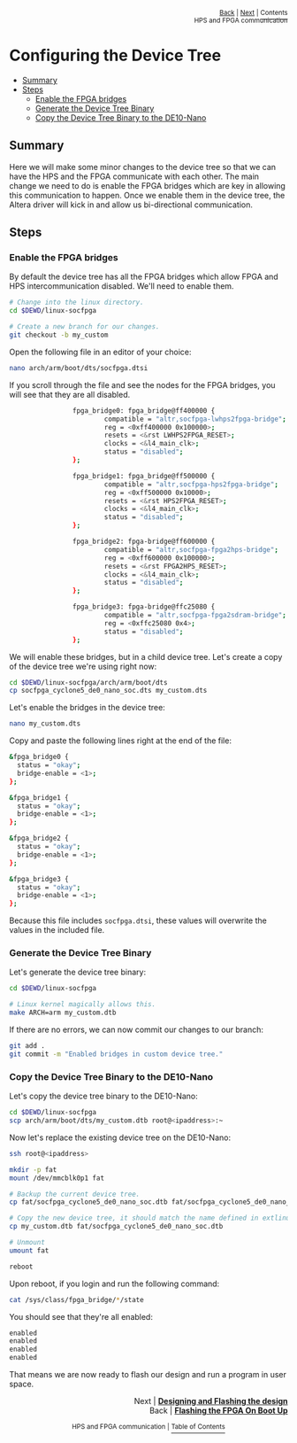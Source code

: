<p align="right"><sup><a href="Flash-FPGA-On-Boot-Up.md">Back</a> | <a href="Building-SoC-Design.md">Next</a> | </sup><a href="../README.md#hps-and-fpga-communication"><sup>Contents</sup></a>
<br/>
<sup>HPS and FPGA communication</sup></p>

# Configuring the Device Tree

<!-- START doctoc generated TOC please keep comment here to allow auto update -->
<!-- DON'T EDIT THIS SECTION, INSTEAD RE-RUN doctoc TO UPDATE -->

- [Summary](#summary)
- [Steps](#steps)
  - [Enable the FPGA bridges](#enable-the-fpga-bridges)
  - [Generate the Device Tree Binary](#generate-the-device-tree-binary)
  - [Copy the Device Tree Binary to the DE10-Nano](#copy-the-device-tree-binary-to-the-de10-nano)

<!-- END doctoc generated TOC please keep comment here to allow auto update -->

## Summary

Here we will make some minor changes to the device tree so that we can have the HPS and the FPGA communicate with each other. The main change we need to do is enable the FPGA bridges which are key in allowing this communication to happen. Once we enable them in the device tree, the Altera driver will kick in and allow us bi-directional communication.

## Steps

### Enable the FPGA bridges

By default the device tree has all the FPGA bridges which allow FPGA and HPS intercommunication disabled. We'll need to enable them.

```bash
# Change into the linux directory.
cd $DEWD/linux-socfpga

# Create a new branch for our changes.
git checkout -b my_custom
```

Open the following file in an editor of your choice:

```bash
nano arch/arm/boot/dts/socfpga.dtsi
```

If you scroll through the file and see the nodes for the FPGA bridges, you will see that they are all disabled.

```bash
                fpga_bridge0: fpga_bridge@ff400000 {
                        compatible = "altr,socfpga-lwhps2fpga-bridge";
                        reg = <0xff400000 0x100000>;
                        resets = <&rst LWHPS2FPGA_RESET>;
                        clocks = <&l4_main_clk>;
                        status = "disabled";
                };

                fpga_bridge1: fpga_bridge@ff500000 {
                        compatible = "altr,socfpga-hps2fpga-bridge";
                        reg = <0xff500000 0x10000>;
                        resets = <&rst HPS2FPGA_RESET>;
                        clocks = <&l4_main_clk>;
                        status = "disabled";
                };

                fpga_bridge2: fpga-bridge@ff600000 {
                        compatible = "altr,socfpga-fpga2hps-bridge";
                        reg = <0xff600000 0x100000>;
                        resets = <&rst FPGA2HPS_RESET>;
                        clocks = <&l4_main_clk>;
                        status = "disabled";
                };

                fpga_bridge3: fpga-bridge@ffc25080 {
                        compatible = "altr,socfpga-fpga2sdram-bridge";
                        reg = <0xffc25080 0x4>;
                        status = "disabled";
                };
```

We will enable these bridges, but in a child device tree. Let's create a copy of the device tree we're using right now:

```bash
cd $DEWD/linux-socfpga/arch/arm/boot/dts
cp socfpga_cyclone5_de0_nano_soc.dts my_custom.dts
```

Let's enable the bridges in the device tree:

```bash
nano my_custom.dts
```

Copy and paste the following lines right at the end of the file:

```bash
&fpga_bridge0 {
  status = "okay";
  bridge-enable = <1>;
};

&fpga_bridge1 {
  status = "okay";
  bridge-enable = <1>;
};

&fpga_bridge2 {
  status = "okay";
  bridge-enable = <1>;
};

&fpga_bridge3 {
  status = "okay";
  bridge-enable = <1>;
};
```

Because this file includes `socfpga.dtsi`, these values will overwrite the values in the included file.

### Generate the Device Tree Binary

Let's generate the device tree binary:

```bash
cd $DEWD/linux-socfpga

# Linux kernel magically allows this.
make ARCH=arm my_custom.dtb
```

If there are no errors, we can now commit our changes to our branch:

```bash
git add .
git commit -m "Enabled bridges in custom device tree."
```

### Copy the Device Tree Binary to the DE10-Nano

Let's copy the device tree binary to the DE10-Nano:

```bash
cd $DEWD/linux-socfpga
scp arch/arm/boot/dts/my_custom.dtb root@<ipaddress>:~
```

Now let's replace the existing device tree on the DE10-Nano:

```bash
ssh root@<ipaddress>

mkdir -p fat
mount /dev/mmcblk0p1 fat

# Backup the current device tree.
cp fat/socfpga_cyclone5_de0_nano_soc.dtb fat/socfpga_cyclone5_de0_nano_soc_orig.dtb

# Copy the new device tree, it should match the name defined in extlinux.
cp my_custom.dtb fat/socfpga_cyclone5_de0_nano_soc.dtb

# Unmount
umount fat

reboot
```

Upon reboot, if you login and run the following command:

```bash
cat /sys/class/fpga_bridge/*/state
```

You should see that they're all enabled:

```bash
enabled
enabled
enabled
enabled
```

That means we are now ready to flash our design and run a program in user space.

<p align="right">Next | <b><a href="Building-SoC-Design.md">Designing and Flashing the design</a></b>
<br/>
Back | <b><a href="Flash-FPGA-On-Boot-Up.md">Flashing the FPGA On Boot Up</a></p>
</b><p align="center"><sup>HPS and FPGA communication | </sup><a href="../README.md#hps-and-fpga-communication"><sup>Table of Contents</sup></a></p>
